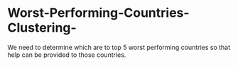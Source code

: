 # Worst-Performing-Countries-Clustering-
We need to determine which are to top 5 worst performing countries so that help can be provided to those countries.
